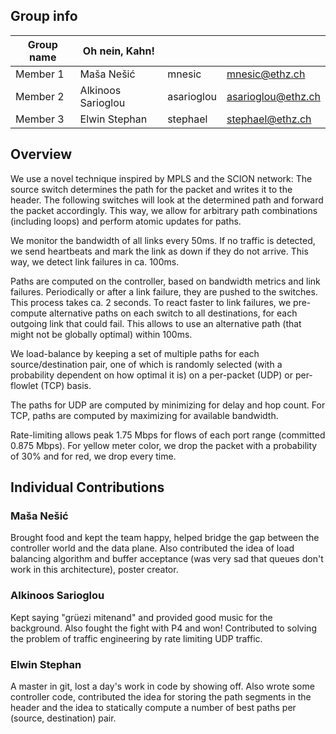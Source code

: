 ## Group info

| Group name | Oh nein, Kahn! |  |  |
| --- | --- | --- | --- |
| Member 1 | Maša Nešić | mnesic | mnesic@ethz.ch |
| Member 2 | Alkinoos Sarioglou | asarioglou | asarioglou@ethz.ch |
| Member 3 | Elwin Stephan | stephael | stephael@ethz.ch |

## Overview

We use a novel technique inspired by MPLS and the SCION network: The source switch determines the path for the packet
and writes it to the header. The following switches will look at the determined path and forward the packet accordingly.
This way, we allow for arbitrary path combinations (including loops) and perform atomic updates for paths.

We monitor the bandwidth of all links every 50ms. If no traffic is detected, we send heartbeats and mark the link as
down if they do not arrive. This way, we detect link failures in ca. 100ms.

Paths are computed on the controller, based on bandwidth metrics and link failures. Periodically or after a link
failure, they are pushed to the switches. This process takes ca. 2 seconds. To react faster to link failures, we
pre-compute alternative paths on each switch to all destinations, for each outgoing link that could fail. This allows to
use an alternative path (that might not be globally optimal) within 100ms.

We load-balance by keeping a set of multiple paths for each source/destination pair, one of which is randomly selected 
(with a probability dependent on how optimal it is) on a per-packet (UDP) or per-flowlet (TCP) basis.

The paths for UDP are computed by minimizing for delay and hop count. For TCP, paths are computed by maximizing for
available bandwidth.

Rate-limiting allows peak 1.75 Mbps for flows of each port range (committed 0.875 Mbps). For yellow meter color, we drop
the packet with a probability of 30% and for red, we drop every time.

## Individual Contributions

### Maša Nešić

Brought food and kept the team happy, helped bridge the gap between the controller world and the data plane. Also
contributed the idea of load balancing algorithm and buffer acceptance (was very sad that queues don't work in this
architecture), poster creator.

### Alkinoos Sarioglou

Kept saying "grüezi mitenand" and provided good music for the background. Also fought the fight with P4 and won!
Contributed to solving the problem of traffic engineering by rate limiting UDP traffic.

### Elwin Stephan

A master in git, lost a day's work in code by showing off. Also wrote some controller code, contributed the idea for
storing the path segments in the header and the idea to statically compute a number of best paths per (source,
destination) pair.
